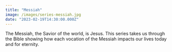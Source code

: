 ```yaml
---
title: "Messiah"
image: /images/series-messiah.jpg
date: "2023-02-19T14:30:00.000Z"
---
```

The Messiah, the Savior of the world, is Jesus. This series takes us through the Bible showing how each vocation of the Messiah impacts our lives today and for eternity.